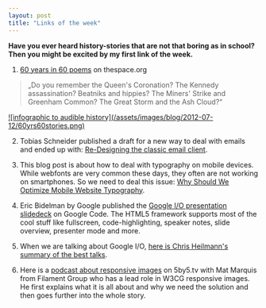 ```yaml
---
layout: post
title: "Links of the week"
---
```


**Have you ever heard history-stories that are not that boring as in school? Then you might be excited by my first link of the week.**

1. [60 years in 60 poems](http://thespace.org/items/s00007p8) on thespace.org

>„Do you remember the Queen's Coronation? The Kennedy assassination? Beatniks and hippies? The Miners' Strike and Greenham Common? The Great Storm and the Ash Cloud?“

<a href="http://thespace.org/items/s00007p8">
![infographic to audible history](/assets/images/blog/2012-07-12/60yrs60stories.png)
</a>

2. Tobias Schneider published a draft for a new way to deal with emails and ended up with: [Re-Designing the classic email client](http://www.vanschneider.com/work/mail/).

3. This blog post is about how to deal with typography on mobile devices. While webfonts are very common these days, they often are not working on smartphones. So we need to deal this issue: [Why Should We Optimize Mobile Website Typography](http://blog.templatemonster.com/2012/07/05/mobile-typography-optimization/).

4. Eric Bidelman by Google published the [Google I/O presentation slidedeck](https://plus.google.com/111125333979619018462/posts/LFad9PCRvP4) on Google Code. The HTML5 framework supports most of the cool stuff like fullscreen, code-highlighting, speaker notes, slide overview, presenter mode and more.

5. When we are talking about Google I/O, [here is Chris Heilmann's summary of the best talks](http://christianheilmann.com/2012/07/02/google-io-2012-notes-lots-of-them/).

6. Here is a [podcast about responsive images](http://5by5.tv/webahead/25) on 5by5.tv with Mat Marquis from Filament Group who has a lead role in W3CG responsive images.
He first explains what it is all about and why we need the solution and then goes further into the whole story.